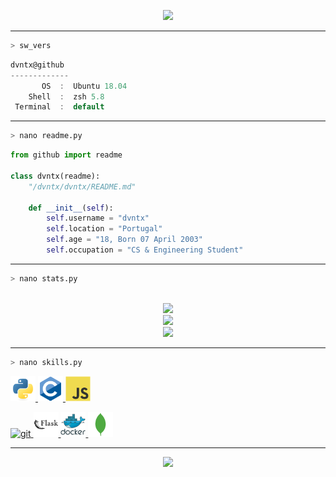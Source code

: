 <p align="center"><img src="https://komarev.com/ghpvc/?username=dvntx&style=flat-square" /></p>

---

```zsh
> sw_vers
```

```csharp
dvntx@github
-------------
       OS  :  Ubuntu 18.04
    Shell  :  zsh 5.8
 Terminal  :  default
```
---

```zsh
> nano readme.py
```



```py
from github import readme

class dvntx(readme):
    "/dvntx/dvntx/README.md"

    def __init__(self):
        self.username = "dvntx"
        self.location = "Portugal"
        self.age = "18, Born 07 April 2003"
        self.occupation = "CS & Engineering Student"
```
---
```zsh
> nano stats.py
```
<p align="center">
  <br>
    	<img src="https://github-readme-streak-stats.herokuapp.com/?user=dvntx&theme=dark&hide_border=true">
	<br>
	<img src="https://github-readme-stats.vercel.app/api?username=dvntx&include_all_commits=true&show_icons=true&hide_border=true&hide_title=true&count_private=true&theme=dark">
	<br>
	<img src="https://github-readme-stats.vercel.app/api/top-langs/?username=dvntx&layout=compact&count_private=true&langs_count=8&hide_border=true&theme=dark">
	
</p>

---
```zsh
> nano skills.py
```
<p align="left"> <a href="https://www.python.org" target="_blank"> <img src="https://raw.githubusercontent.com/devicons/devicon/master/icons/python/python-original.svg" alt="python" width="40" height="40"/> </a> <a href="https://www.cprogramming.com/" target="_blank"> <img src="https://raw.githubusercontent.com/devicons/devicon/master/icons/c/c-original.svg" alt="c" width="40" height="40"/> </a> <a href="https://developer.mozilla.org/en-US/docs/Web/JavaScript" target="_blank"> <img src="https://raw.githubusercontent.com/devicons/devicon/master/icons/javascript/javascript-original.svg" alt="javascript" width="40" height="40"/> </a></p>
<a href="https://git-scm.com/" target="_blank"> <img src="https://www.vectorlogo.zone/logos/git-scm/git-scm-icon.svg" alt="git" width="40" height="40"/> <a href="https://flask.palletsprojects.com/" target="_blank"> <img src="https://raw.githubusercontent.com/devicons/devicon/master/icons/flask/flask-original-wordmark.svg" alt="flask" width="40" height="40"/> </a> <a href="https://www.docker.com/" target="_blank"> <img src="https://raw.githubusercontent.com/devicons/devicon/master/icons/docker/docker-original-wordmark.svg" alt="docker" width="40" height="40"/> </a> <a href="https://www.mongodb.com/" target="_blank"> <img src="https://raw.githubusercontent.com/devicons/devicon/master/icons/mongodb/mongodb-plain.svg" alt="mongodb" width="40" height="40"/> </a> 
</p>

---
<p align="center"><img src="https://github.com/thmsgbrt/thmsgbrt/workflows/README%20build/badge.svg"/> </p>
